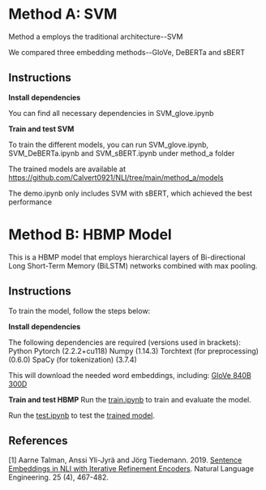 # Method A: SVM
Method a employs the traditional architecture--SVM

We compared three embedding methods--GloVe, DeBERTa and sBERT

## Instructions
**Install dependencies**

You can find all necessary dependencies in SVM_glove.ipynb

**Train and test SVM**

To train the different models, you can run SVM_glove.ipynb, SVM_DeBERTa.ipynb and SVM_sBERT.ipynb under method_a folder

The trained models are available at https://github.com/Calvert0921/NLI/tree/main/method_a/models

The demo.ipynb only includes SVM with sBERT, which achieved the best performance


# Method B: HBMP Model
This is a HBMP model that employs hierarchical layers of Bi-directional Long Short-Term Memory (BiLSTM) networks combined with max pooling.

## Instructions
To train the model, follow the steps below:

**Install dependencies**

The following dependencies are required (versions used in brackets):
Python 
Pytorch (2.2.2+cu118)
Numpy (1.14.3)
Torchtext (for preprocessing) (0.6.0)
SpaCy (for tokenization) (3.7.4)

This will download the needed word embeddings, including:
[GloVe 840B 300D](https://nlp.stanford.edu/projects/glove/)

**Train and test HBMP**
Run the [train.ipynb](https://github.com/Calvert0921/NLI/blob/02f87f8cca2269abede3551dfb5032c8ecdf91b4/method_b/train.ipynb) to train and evaluate the model.

Run the [test.ipynb](https://github.com/Calvert0921/NLI/blob/02f87f8cca2269abede3551dfb5032c8ecdf91b4/method_b/demo.ipynb) to test the [trained model](https://github.com/Calvert0921/NLI/blob/main/method_b/best_HBMP_600D_devacc_72.17_epoch_3.pt).


## References
[1] Aarne Talman, Anssi Yli-Jyrä and Jörg Tiedemann. 2019. [Sentence Embeddings in NLI with Iterative Refinement Encoders](https://www.cambridge.org/core/journals/natural-language-engineering/article/sentence-embeddings-in-nli-with-iterative-refinement-encoders/AC811644D52446E414333B20FEACE00F). Natural Language Engineering. 25 (4), 467-482.
